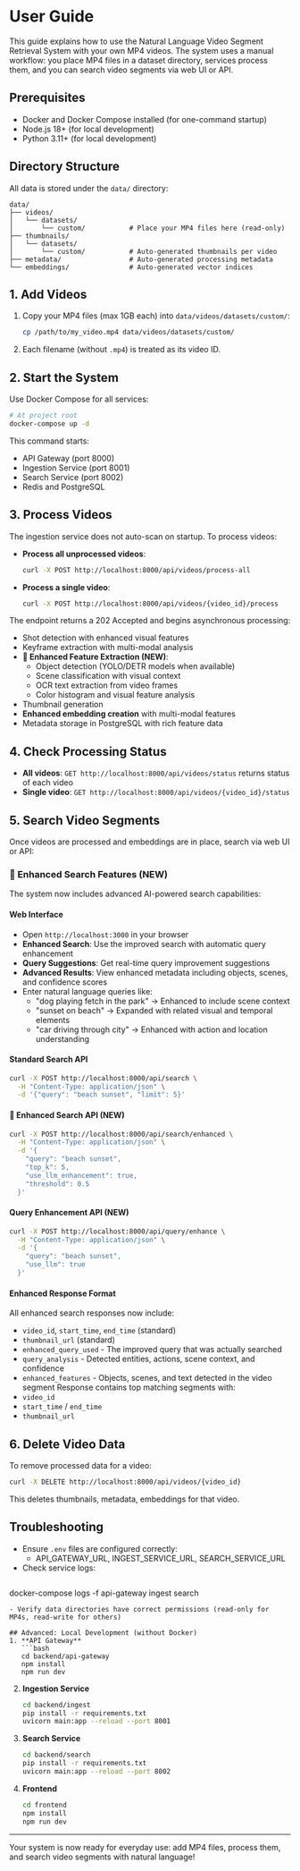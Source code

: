 # User Guide

This guide explains how to use the Natural Language Video Segment Retrieval System with your own MP4 videos. The system uses a manual workflow: you place MP4 files in a dataset directory, services process them, and you can search video segments via web UI or API.

## Prerequisites
- Docker and Docker Compose installed (for one-command startup)
- Node.js 18+ (for local development)
- Python 3.11+ (for local development)

## Directory Structure
All data is stored under the `data/` directory:

```
data/
├── videos/
│   └── datasets/
│       └── custom/           # Place your MP4 files here (read-only)
├── thumbnails/
│   └── datasets/
│       └── custom/           # Auto-generated thumbnails per video
├── metadata/                 # Auto-generated processing metadata
└── embeddings/               # Auto-generated vector indices
```

## 1. Add Videos
1. Copy your MP4 files (max 1GB each) into `data/videos/datasets/custom/`:
   ```bash
   cp /path/to/my_video.mp4 data/videos/datasets/custom/
   ```
2. Each filename (without `.mp4`) is treated as its video ID.

## 2. Start the System
Use Docker Compose for all services:
```bash
# At project root
docker-compose up -d
```
This command starts:
- API Gateway (port 8000)
- Ingestion Service (port 8001)
- Search Service (port 8002)
- Redis and PostgreSQL

## 3. Process Videos
The ingestion service does not auto-scan on startup. To process videos:

- **Process all unprocessed videos**:
  ```bash
  curl -X POST http://localhost:8000/api/videos/process-all
  ```
- **Process a single video**:
  ```bash
  curl -X POST http://localhost:8000/api/videos/{video_id}/process
  ```

The endpoint returns a 202 Accepted and begins asynchronous processing:
- Shot detection with enhanced visual features
- Keyframe extraction with multi-modal analysis
- **🧠 Enhanced Feature Extraction (NEW)**:
  - Object detection (YOLO/DETR models when available)
  - Scene classification with visual context
  - OCR text extraction from video frames
  - Color histogram and visual feature analysis
- Thumbnail generation
- **Enhanced embedding creation** with multi-modal features
- Metadata storage in PostgreSQL with rich feature data

## 4. Check Processing Status
- **All videos**: `GET http://localhost:8000/api/videos/status` returns status of each video
- **Single video**: `GET http://localhost:8000/api/videos/{video_id}/status`

## 5. Search Video Segments
Once videos are processed and embeddings are in place, search via web UI or API:

### 🧠 Enhanced Search Features (NEW)
The system now includes advanced AI-powered search capabilities:

#### Web Interface
- Open `http://localhost:3000` in your browser
- **Enhanced Search**: Use the improved search with automatic query enhancement
- **Query Suggestions**: Get real-time query improvement suggestions
- **Advanced Results**: View enhanced metadata including objects, scenes, and confidence scores
- Enter natural language queries like:
  - "dog playing fetch in the park" → Enhanced to include scene context
  - "sunset on beach" → Expanded with related visual and temporal elements
  - "car driving through city" → Enhanced with action and location understanding

#### Standard Search API
```bash
curl -X POST http://localhost:8000/api/search \
  -H "Content-Type: application/json" \
  -d '{"query": "beach sunset", "limit": 5}'
```

#### 🚀 Enhanced Search API (NEW)
```bash
curl -X POST http://localhost:8000/api/search/enhanced \
  -H "Content-Type: application/json" \
  -d '{
    "query": "beach sunset", 
    "top_k": 5, 
    "use_llm_enhancement": true,
    "threshold": 0.5
  }'
```

#### Query Enhancement API (NEW)
```bash
curl -X POST http://localhost:8000/api/query/enhance \
  -H "Content-Type: application/json" \
  -d '{
    "query": "beach sunset",
    "use_llm": true
  }'
```

#### Enhanced Response Format
All enhanced search responses now include:
- `video_id`, `start_time`, `end_time` (standard)
- `thumbnail_url` (standard)
- `enhanced_query_used` - The improved query that was actually searched
- `query_analysis` - Detected entities, actions, scene context, and confidence
- `enhanced_features` - Objects, scenes, and text detected in the video segment
Response contains top matching segments with:
- `video_id`
- `start_time` / `end_time`
- `thumbnail_url`

## 6. Delete Video Data
To remove processed data for a video:
```bash
curl -X DELETE http://localhost:8000/api/videos/{video_id}
```
This deletes thumbnails, metadata, embeddings for that video.

## Troubleshooting
- Ensure `.env` files are configured correctly:
  - API_GATEWAY_URL, INGEST_SERVICE_URL, SEARCH_SERVICE_URL
- Check service logs:
  ```bash
docker-compose logs -f api-gateway ingest search
```
- Verify data directories have correct permissions (read-only for MP4s, read-write for others)

## Advanced: Local Development (without Docker)
1. **API Gateway**
   ```bash
   cd backend/api-gateway
   npm install
   npm run dev
   ```
2. **Ingestion Service**
   ```bash
   cd backend/ingest
   pip install -r requirements.txt
   uvicorn main:app --reload --port 8001
   ```
3. **Search Service**
   ```bash
   cd backend/search
   pip install -r requirements.txt
   uvicorn main:app --reload --port 8002
   ```
4. **Frontend**
   ```bash
   cd frontend
   npm install
   npm run dev
   ```

---

Your system is now ready for everyday use: add MP4 files, process them, and search video segments with natural language!
